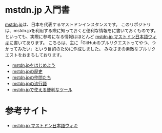 # mstdn.jp 入門書

[mstdn.jp](https://mstdn.jp)は、日本を代表するマストドンインスタンスです。
このリポジトリは、mstdn.jpを利用する際に知っておくと便利な情報をに書いておくものです。
といっても、実際に参考になる情報はほとんど [mstdn.jp マストドン日本語ウィキ](https://ja.mstdn.wiki/Mstdn.jp)に書いてあります。
こちらは、主に「GitHubのプルリクエストってやつ、つかってみたい」という目的のために作成しました。
みなさまの素敵なプルリクエストをおまちしております。

* [mstdn.jpをはじめよう](signup/README.md)
* [mstdn.jpの歴史](history/README.md)
* [mstdn.jpの仲間たち](members/README.md)
* [mstdn.jpの流行語](buzzword/README.md)
* [mstdn.jpで使える便利なツール](tools/README.md)

# 参考サイト

* [mstdn.jp マストドン日本語ウィキ](https://ja.mstdn.wiki/Mstdn.jp)

